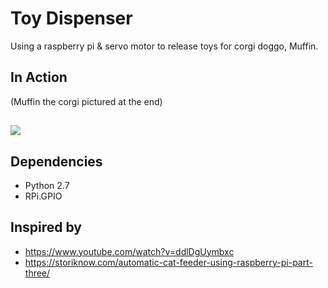 # Toy Dispenser
Using a raspberry pi &amp; servo motor to release toys for corgi doggo, Muffin.

## In Action
(Muffin the corgi pictured at the end)
##
![](toy_dispenser.gif)

## Dependencies
* Python 2.7
* RPi.GPIO

## Inspired by
* https://www.youtube.com/watch?v=ddlDgUymbxc
* https://storiknow.com/automatic-cat-feeder-using-raspberry-pi-part-three/
